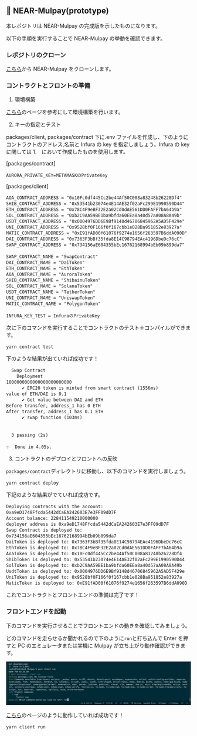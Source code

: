 ## 💬 NEAR-Mulpay(prototype)

本レポジトリは NEAR-Mulpay の完成版を示したものになります。

以下の手順を実行することで NEAR-Mulpay の挙動を確認できます。

### レポジトリのクローン

[こちら](https://github.com/unchain-tech/NEAR-MulPay.git)から NEAR-Mulpay をクローンします。

### コントラクトとフロントの準備

1. 環境構築

[こちら](https://app.unchain.tech/learn/NEAR-MulPay/ja/0/2/)のページを参考にして環境構築を行います。

2. キーの指定とテスト

packages/client, packages/contract 下に.env ファイルを作成し、下のように コントラクトのアドレス,名前と Infura の key を指定しましょう。Infura の key に関しては 1.　において作成したものを使用します。

[packages/contract]

```
AURORA_PRIVATE_KEY=METAMASKのPrivateKey
```

[packages/client]

```
AOA_CONTRACT_ADDRESS = "0x10Fc0df445Cc2be44Af50C008a83248b26228Df4"
SHIB_CONTRACT_ADDRESS = "0x53541b23074e4E14AE32f02aFc299E1990590D44"
ETH_CONTRACT_ADDRESS = "0x78C4F9eBF32E2a02Cd0dAE561DD0FAFF7bA64b9a"
SOL_CONTRACT_ADDRESS = "0xb2C9AA59BE1ba9bfda60EEa8a40d57aA08A8A49b"
USDT_CONTRACT_ADDRESS = "0x0004976DD6E9Bf9148d46706845962A5AD5F429e"
UNI_CONTRACT_ADDRESS = "0x9528bf0F166f0f167cbb1e028Ba951852e83927a"
MATIC_CONTRACT_ADDRESS = "0xE91fAD00f61076f9274e1656f263597B6ddA090D"
DAI_CONTRACT_ADDRESS = "0x7363F3bBf35fda8E14C98794EAc4196DbeDc76cC"
SWAP_CONTRACT_ADDRESS = "0x734156aE604355bEc16762168994bEb09b899da7"

SWAP_CONTRACT_NAME = "SwapContract"
DAI_CONTRACT_NAME = "DaiToken"
ETH_CONTRACT_NAME = "EthToken"
AOA_CONTRACT_NAME = "AuroraToken"
SHIB_CONTRACT_NAME = "ShibainuToken"
SOL_CONTRACT_NAME = "SolanaToken"
USDT_CONTRACT_NAME = "TetherToken"
UNI_CONTRACT_NAME = "UniswapToken"
MATIC_CONTRACT_NAME = "PolygonToken"

INFURA_KEY_TEST = InfuraのPrivateKey
```

次に下のコマンドを実行することでコントラクトのテスト＋コンパイルができます。

```
yarn contract test
```

下のような結果が出ていれば成功です！

```
  Swap Contract
    Deployment
1000000000000000000000000
      ✔ ERC20 token is minted from smart contract (1556ms)
value of ETH/DAI is 0.1
      ✔ Get value between DAI and ETH
Before transfer, address_1 has 0 ETH
After transfer, address_1 has 0.1 ETH
      ✔ swap function (103ms)


  3 passing (2s)

✨  Done in 4.05s.
```

3. コントラクトのデプロイとフロントへの反映

`packages/contract`ディレクトリに移動し、以下のコマンドを実行しましょう。

```
yarn contract deploy
```

下記のような結果がでていれば成功です。

```
Deploying contracts with the account: 0xa9eD1748Ffcda5442dCaEA242603E7e3FF09dD7F
Account balance: 228411549210000000
deployer address is 0xa9eD1748Ffcda5442dCaEA242603E7e3FF09dD7F
Swap Contract is deployed to: 0x734156aE604355bEc16762168994bEb09b899da7
DaiToken is deployed to: 0x7363F3bBf35fda8E14C98794EAc4196DbeDc76cC
EthToken is deployed to: 0x78C4F9eBF32E2a02Cd0dAE561DD0FAFF7bA64b9a
AoaToken is deployed to: 0x10Fc0df445Cc2be44Af50C008a83248b26228Df4
ShibToken is deployed to: 0x53541b23074e4E14AE32f02aFc299E1990590D44
SolToken is deployed to: 0xb2C9AA59BE1ba9bfda60EEa8a40d57aA08A8A49b
UsdtToken is deployed to: 0x0004976DD6E9Bf9148d46706845962A5AD5F429e
UniToken is deployed to: 0x9528bf0F166f0f167cbb1e028Ba951852e83927a
MaticToken is deployed to: 0xE91fAD00f61076f9274e1656f263597B6ddA090D
```

これでコントラクトとフロントエンドの準備は完了です！

### フロントエンドを起動

下のコマンドを実行させることでフロントエンドの動きを確認してみましょう。

どのコマンドを走らせるか聞かれるので下のように`run`と打ち込んで Enter を押すと PC のエミュレータまたは実機に Mulpay が立ち上がり動作確認ができます。

![](/public/1.png)

[こちら](https://app.unchain.tech/learn/NEAR-MulPay/ja/3/1/)のページのように動作していれば成功です！

```
yarn client run
```

